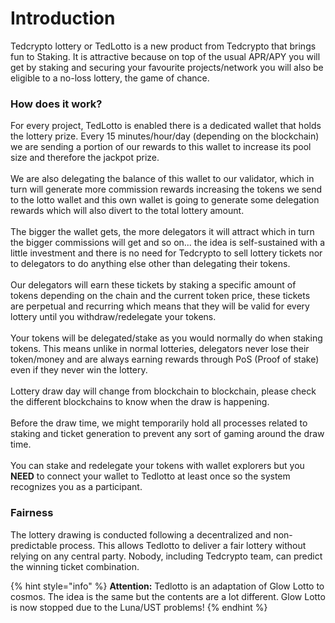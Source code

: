 # Introduction

Tedcrypto lottery or TedLotto is a new product from Tedcrypto that brings fun to Staking. It is attractive because on top of the usual APR/APY you will get by staking and securing your favourite projects/network you will also be eligible to a no-loss lottery, the game of chance.

### How does it work?

For every project, TedLotto is enabled there is a dedicated wallet that holds the lottery prize. Every 15 minutes/hour/day (depending on the blockchain) we are sending a portion of our rewards to this wallet to increase its pool size and therefore the jackpot prize. \
\
We are also delegating the balance of this wallet to our validator, which in turn will generate more commission rewards increasing the tokens we send to the lotto wallet and this own wallet is going to generate some delegation rewards which will also divert to the total lottery amount.\
\
The bigger the wallet gets, the more delegators it will attract which in turn the bigger commissions will get and so on... the idea is self-sustained with a little investment and there is no need for Tedcrypto to sell lottery tickets nor to delegators to do anything else other than delegating their tokens.\
\
Our delegators will earn these tickets by staking a specific amount of tokens depending on the chain and the current token price, these tickets are perpetual and recurring which means that they will be valid for every lottery until you withdraw/redelegate your tokens. \
\
Your tokens will be delegated/stake as you would normally do when staking tokens. This means unlike in normal lotteries, delegators never lose their token/money and are always earning rewards through PoS (Proof of stake) even if they never win the lottery. \
\
Lottery draw day will change from blockchain to blockchain, please check the different blockchains to know when the draw is happening.\
\
Before the draw time, we might temporarily hold all processes related to staking and ticket generation to prevent any sort of gaming around the draw time. \
\
You can stake and redelegate your tokens with wallet explorers but you **NEED** to connect your wallet to Tedlotto at least once so the system recognizes you as a participant.

### Fairness

The lottery drawing is conducted following a decentralized and non-predictable process. This allows Tedlotto to deliver a fair lottery without relying on any central party. Nobody, including Tedcrypto team, can predict the winning ticket combination.

{% hint style="info" %}
**Attention:** Tedlotto is an adaptation of Glow Lotto to cosmos. The idea is the same but the contents are a lot different. Glow Lotto is now stopped due to the Luna/UST problems!
{% endhint %}
